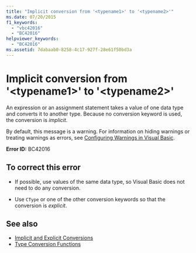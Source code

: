 ```yaml
---
title: "Implicit conversion from '<typename1>' to '<typename2>'"
ms.date: 07/20/2015
f1_keywords: 
  - "vbc42016"
  - "BC42016"
helpviewer_keywords: 
  - "BC42016"
ms.assetid: 7dabaab0-8258-4c17-927f-28e61f50bd3a
---
```

# Implicit conversion from '\<typename1>' to '\<typename2>'
An expression or an assignment statement takes a value of one data type and converts it to another type. Because no conversion keyword is used, the conversion is *implicit*.  
  
 By default, this message is a warning. For information on hiding warnings or treating warnings as errors, see [Configuring Warnings in Visual Basic](/visualstudio/ide/configuring-warnings-in-visual-basic).  
  
 **Error ID:** BC42016  
  
## To correct this error  
  
- If possible, use values of the same data type, so Visual Basic does not need to do any conversion.  
  
- Use `CType` or one of the other conversion keywords so that the conversion is *explicit*.  
  
## See also

- [Implicit and Explicit Conversions](../../visual-basic/programming-guide/language-features/data-types/implicit-and-explicit-conversions.md)
- [Type Conversion Functions](../../visual-basic/language-reference/functions/type-conversion-functions.md)
